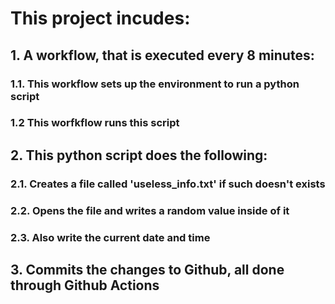 # This project incudes:
   ## 1. A workflow, that is executed every 8 minutes:
   ### 1.1. This workflow sets up the environment to run a python script
   ### 1.2  This worfkflow runs this script
    
   ## 2. This python script does the following:
   ### 2.1. Creates a file called 'useless_info.txt' if such doesn't exists
   ### 2.2. Opens the file and writes a random value inside of it
   ### 2.3. Also write the current date and time
    
   ## 3. Commits the changes to Github, all done through Github Actions

